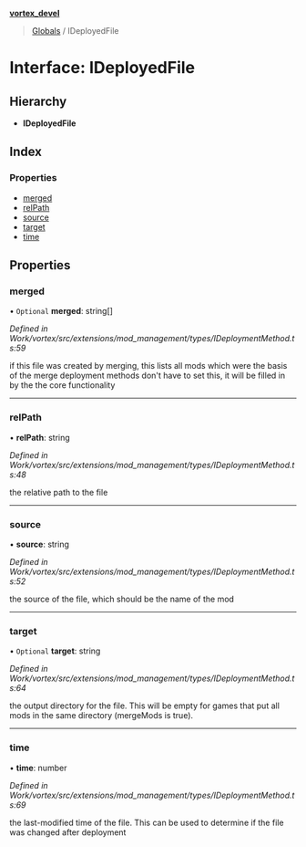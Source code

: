 **[vortex_devel](../README.md)**

> [Globals](../globals.md) / IDeployedFile

# Interface: IDeployedFile

## Hierarchy

* **IDeployedFile**

## Index

### Properties

* [merged](ideployedfile.md#merged)
* [relPath](ideployedfile.md#relpath)
* [source](ideployedfile.md#source)
* [target](ideployedfile.md#target)
* [time](ideployedfile.md#time)

## Properties

### merged

• `Optional` **merged**: string[]

*Defined in Work/vortex/src/extensions/mod_management/types/IDeploymentMethod.ts:59*

if this file was created by merging, this lists all mods which were the basis of
the merge
deployment methods don't have to set this, it will be filled in by the the core
functionality

___

### relPath

•  **relPath**: string

*Defined in Work/vortex/src/extensions/mod_management/types/IDeploymentMethod.ts:48*

the relative path to the file

___

### source

•  **source**: string

*Defined in Work/vortex/src/extensions/mod_management/types/IDeploymentMethod.ts:52*

the source of the file, which should be the name of the mod

___

### target

• `Optional` **target**: string

*Defined in Work/vortex/src/extensions/mod_management/types/IDeploymentMethod.ts:64*

the output directory for the file. This will be empty for games that put all mods
in the same directory (mergeMods is true).

___

### time

•  **time**: number

*Defined in Work/vortex/src/extensions/mod_management/types/IDeploymentMethod.ts:69*

the last-modified time of the file. This can be used to determine if the file
was changed after deployment
